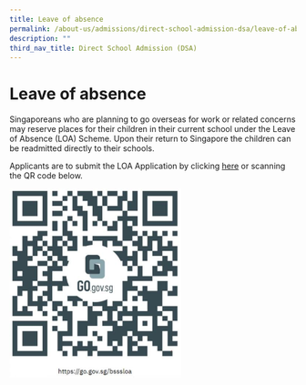 ```yaml
---
title: Leave of absence
permalink: /about-us/admissions/direct-school-admission-dsa/leave-of-absence/
description: ""
third_nav_title: Direct School Admission (DSA)
---
```

Leave of absence
================


Singaporeans who are planning to go overseas for work or related concerns may reserve places for their children in their current school under the Leave of Absence (LOA) Scheme. Upon their return to Singapore the children can be readmitted directly to their schools.

 Applicants are to submit the LOA Application by clicking [here](https://form.gov.sg/#!/60b9c1674d466200116f50d7) or scanning the QR code below.
 
 <img src="/images/LOA%20QR%20code.jpg" 
     style="width:60%">